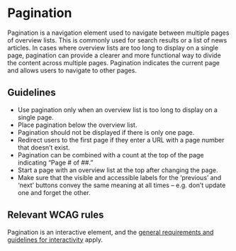 <!-- @license CC0-1.0 -->

# Pagination

Pagination is a navigation element used to navigate between multiple pages of overview lists.
This is commonly used for search results or a list of news articles.
In cases where overview lists are too long to display on a single page, pagination can provide a clearer and more functional way to divide the content across multiple pages.
Pagination indicates the current page and allows users to navigate to other pages.

## Guidelines

- Use pagination only when an overview list is too long to display on a single page.
- Place pagination below the overview list.
- Pagination should not be displayed if there is only one page.
- Redirect users to the first page if they enter a URL with a page number that doesn’t exist.
- Pagination can be combined with a count at the top of the page indicating “Page # of ##.”
- Start a page with an overview list at the top after changing the page.
- Make sure that the visible and accessible labels for the ‘previous’ and ‘next’ buttons convey the same meaning at all times – e.g. don’t update one and forget the other.

## Relevant WCAG rules

Pagination is an interactive element, and the [general requirements and guidelines for interactivity](/docs/docs-developer-guide-interactivity--docs) apply.
